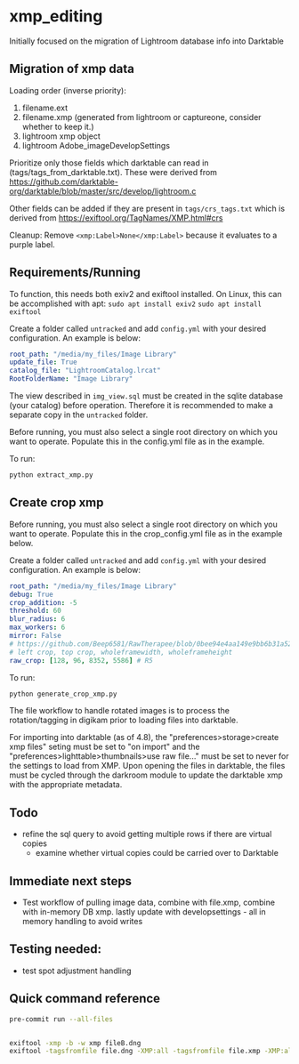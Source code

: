 # xmp_editing

Initially focused on the migration of Lightroom database info into Darktable

## Migration of xmp data

Loading order (inverse priority):

1. filename.ext
1. filename.xmp (generated from lightroom or captureone, consider whether to keep it.)
1. lightroom xmp object
1. lightroom Adobe_imageDevelopSettings

Prioritize only those fields which darktable can read in (tags/tags_from_darktable.txt). These were derived from https://github.com/darktable-org/darktable/blob/master/src/develop/lightroom.c

Other fields can be added if they are present in `tags/crs_tags.txt` which is derived from https://exiftool.org/TagNames/XMP.html#crs

Cleanup:
Remove `<xmp:Label>None</xmp:Label>` because it evaluates to a purple label.

## Requirements/Running

To function, this needs both exiv2 and exiftool installed. On Linux, this can be accomplished with apt:
`sudo apt install exiv2`
`sudo apt install exiftool`

Create a folder called `untracked` and add `config.yml` with your desired configuration. An example is below:

```yaml
root_path: "/media/my_files/Image Library"
update_file: True
catalog_file: "LightroomCatalog.lrcat"
RootFolderName: "Image Library"
```

The view described in `img_view.sql` must be created in the sqlite database (your catalog) before operation. Therefore it is recommended to make a separate copy in the `untracked` folder.

Before running, you must also select a single root directory on which you want to operate. Populate this in the config.yml file as in the example.

To run:

```bash
python extract_xmp.py
```

## Create crop xmp

Before running, you must also select a single root directory on which you want to operate. Populate this in the crop_config.yml file as in the example below.

Create a folder called `untracked` and add `config.yml` with your desired configuration. An example is below:

```yaml
root_path: "/media/my_files/Image Library"
debug: True
crop_addition: -5
threshold: 60
blur_radius: 6
max_workers: 6
mirror: False
# https://github.com/Beep6581/RawTherapee/blob/0bee94e4aa149e9bb6b31a52925b8dda9493223d/rtengine/camconst.json#L1263
# left crop, top crop, wholeframewidth, wholeframeheight
raw_crop: [128, 96, 8352, 5586] # R5
```

To run:

```bash
python generate_crop_xmp.py
```

The file workflow to handle rotated images is to process the rotation/tagging in digikam prior to loading files into darktable.

For importing into darktable (as of 4.8), the "preferences>storage>create xmp files" seting must be set to "on import" and the "preferences>lighttable>thumbnails>use raw file..." must be set to never for the settings to load from XMP. Upon opening the files in darktable, the files must be cycled through the darkroom module to update the darktable xmp with the appropriate metadata.

## Todo

- refine the sql query to avoid getting multiple rows if there are virtual copies
  - examine whether virtual copies could be carried over to Darktable

## Immediate next steps

- Test workflow of pulling image data, combine with file.xmp, combine with in-memory DB xmp. lastly update with developsettings - all in memory handling to avoid writes

## Testing needed:

- test spot adjustment handling

## Quick command reference

```bash
pre-commit run --all-files


exiftool -xmp -b -w xmp fileB.dng
exiftool -tagsfromfile file.dng -XMP:all -tagsfromfile file.xmp -XMP:all -tagsfromfile file.dng.xmp -XMP:all -o file.multiple.xmp

```
